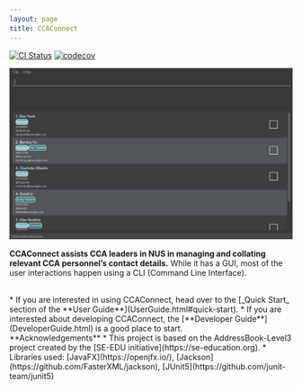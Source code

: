 ```yaml
---
layout: page
title: CCAConnect
---
```


[![CI Status](https://github.com/se-edu/addressbook-level3/workflows/Java%20CI/badge.svg)](https://github.com/AY2425S1-CS2103T-F11-2/tp/actions)
[![codecov](https://codecov.io/gh/AY2425S1-CS2103T-F11-2/tp/graph/badge.svg?token=59BYKYL6CJ)](https://codecov.io/gh/AY2425S1-CS2103T-F11-2/tp)

![Ui](images/Ui.png)

**CCAConnect assists CCA leaders in NUS in managing and collating relevant CCA personnel’s contact details.**
While it has a GUI, most of the user interactions happen using a CLI (Command Line Interface).

<br>
* If you are interested in using CCAConnect, head over to the [_Quick Start_ section of the **User Guide**](UserGuide.html#quick-start).
* If you are interested about developing CCAConnect, the [**Developer Guide**](DeveloperGuide.html) is a good place to start.

<br>
**Acknowledgements**
* This project is based on the AddressBook-Level3 project created by the [SE-EDU initiative](https://se-education.org).
* Libraries used: [JavaFX](https://openjfx.io/), [Jackson](https://github.com/FasterXML/jackson), [JUnit5](https://github.com/junit-team/junit5)
